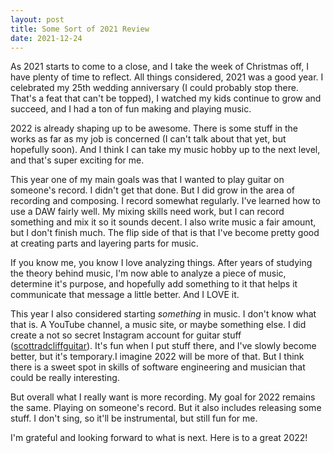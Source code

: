 ```yaml
---
layout: post
title: Some Sort of 2021 Review
date: 2021-12-24
---
```


As 2021 starts to come to a close, and I take the week of Christmas off, I have plenty of time to reflect. All things considered, 2021 was a good year. I celebrated my 25th wedding anniversary (I could probably stop there. That's a feat that can't be topped), I watched my kids continue to grow and succeed, and I had a ton of fun making and playing music.

2022 is already shaping up to be awesome. There is some stuff in the works as far as my job is concerned (I can't talk about that yet, but hopefully soon). And I think I can take my music hobby up to the next level, and that's super exciting for me.

This year one of my main goals was that I wanted to play guitar on someone's record. I didn't get that done. But I did grow in the area of recording and composing. I record somewhat regularly. I've learned how to use a DAW fairly well. My mixing skills need work, but I can record something and mix it so it sounds decent. I also write music a fair amount, but I don't finish much. The flip side of that is that I've become pretty good at creating parts and layering parts for music.

If you know me, you know I love analyzing things. After years of studying the theory behind music, I'm now able to analyze a piece of music, determine it's purpose, and hopefully add something to it that helps it communicate that message a little better. And I LOVE it.

This year I also considered starting _something_ in music. I don't know what that is. A YouTube channel, a music site, or maybe something else. I did create a not so secret Instagram account for guitar stuff ([scottradcliffguitar](https://www.instagram.com/scottradcliffguitar/)). It's fun when I put stuff there, and I've slowly become better, but it's temporary.I imagine 2022 will be more of that. But I think there is a sweet spot in skills of software engineering and musician that could be really interesting.

But overall what I really want is more recording. My goal for 2022 remains the same. Playing on someone's record. But it also includes releasing some stuff. I don't sing, so it'll be instrumental, but still fun for me.

I'm grateful and looking forward to what is next. Here is to a great 2022!

